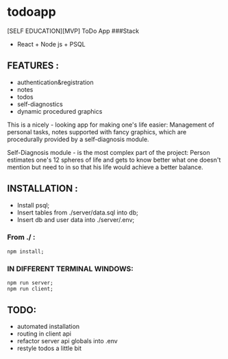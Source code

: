 # todoapp
[SELF EDUCATION][MVP] ToDo App
###Stack
 - React + Node js + PSQL

## FEATURES : 
- authentication&registration    
- notes
- todos
- self-diagnostics
- dynamic procedured graphics

This is a nicely - looking app for making one's life easier:
Management of personal tasks, notes supported with fancy graphics, 
which are procedurally provided by a self-diagnosis module.

Self-Diagnosis module - is the most complex part of the project:
Person estimates one's 12 spheres of life and gets to know better
what one doesn't mention but need to in so that his life would achieve
a better balance.

## INSTALLATION :
- Install psql; 
- Insert tables from ./server/data.sql into db;
- Insert db and user data into ./server/.env;
### From ./ :
```
npm install;
```
### IN DIFFERENT TERMINAL WINDOWS:
```
npm run server;
npm run client;
```
## TODO:
- automated installation
- routing in client api
- refactor server api globals into .env
- restyle todos a little bit